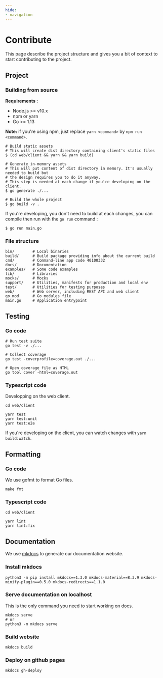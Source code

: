 ```yaml
---
hide:
- navigation
---
```


# Contribute

This page describe the project structure and gives you a bit of context to start contributing to the project.

## Project

### Building from source

**Requirements :**

- Node.js >= v10.x
- npm or yarn
- Go >= 1.13

**Note:** if you're using npm, just replace `yarn <command>` by `npm run <command>`.

```shell
# Build static assets
# This will create dist directory containing client's static files
$ (cd web/client && yarn && yarn build)

# Generate in-memory assets
# This will put content of dist directory in memory. It's usually needed to build but
# the design requires you to do it anyway.
# This step is needed at each change if you're developing on the client.
$ go generate ./...

# Build the whole project
$ go build -v .
```

If you're developing, you don't need to build at each changes, you can compile then run with the `go run` command :

```
$ go run main.go
```

### File structure

```shell
bin/        # Local binaries
build/      # Build package providing info about the current build
cmd/        # Command-line app code 40100332
docs/       # Documentation
examples/   # Some code examples
lib/        # Libraries 
mocks/      # Mocks
support/    # Utilities, manifests for production and local env
test/       # Utilities for testing purposes
web/        # Web server, including REST API and web client
go.mod      # Go modules file
main.go     # Application entrypoint
```

## Testing

### Go code

```shell
# Run test suite
go test -v ./...

# Collect coverage
go test -coverprofile=coverage.out ./...

# Open coverage file as HTML
go tool cover -html=coverage.out
```

### Typescript code

Developping on the web client.

```shell
cd web/client

yarn test
yarn test:unit
yarn test:e2e
```

If you're developing on the client, you can watch changes with `yarn build:watch`.

## Formatting

### Go code

We use gofmt to format Go files.

```shell
make fmt
```

### Typescript code

```shell
cd web/client

yarn lint
yarn lint:fix
```

## Documentation

We use [mkdocs](https://www.mkdocs.org/) to generate our documentation website.

### Install mkdocs

```shell
python3 -m pip install mkdocs==1.3.0 mkdocs-material==8.3.9 mkdocs-minify-plugin==0.5.0 mkdocs-redirects==1.1.0
```

### Serve documentation on localhost

This is the only command you need to start working on docs.

```shell
mkdocs serve
# or
python3 -m mkdocs serve
```

### Build website

```shell
mkdocs build
```

### Deploy on github pages

```shell
mkdocs gh-deploy
```
